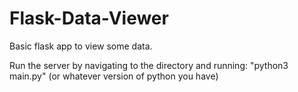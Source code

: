 # Flask-Data-Viewer
Basic flask app to view some data. 


Run the server by navigating to the directory and running:
"python3 main.py" (or whatever version of python you have)
